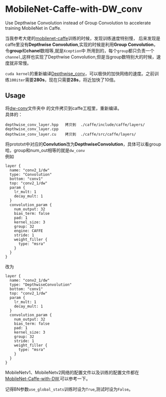 # MobileNet-Caffe-with-DW_conv
Use Depthwise Convolution instead of Group Convolution to accelerate training MobileNet in Caffe.  

当我参考大佬的[mobilenet-caffe](https://github.com/Linchunhui/MobileNet-Caffe-with-DW_conv)训练的时候，发现训练速度特别慢，
后来发现是caffe里没有**Depthwise Convolution**,实现的时候是利用**Group Convolution**，令**group**和**chanel**数相等,就是`Xception`中
所用到的，每个`group`都只负责一个`channel`,这样也实现了Depthwise Convolution,但是当group数特别大的时候，速度就非常慢。  
  
`cuda kernel`的重新编译[Depthwise_conv](https://github.com/yonghenglh6/DepthwiseConvolution)，可以极快的加快网络的速度。之前训练`100iter`需要**280s**，现在只需要**28s**，将近加快了10倍。

## Usage
将[dw-conv](https://github.com/Linchunhui/MobileNet-Caffe-with-DW_conv/tree/master/dw-conv)文件夹中
的文件拷贝到caffe工程里，重新编译。  
具体的：
```
depthwise_conv_layer.hpp   拷贝到  ./caffe/include/caffe/layers/
depthwise_conv_layer.cpp
depthwise_conv_layer.cu    拷贝到  ./caffe/src/caffe/layers/
```

将prototxt中对应的**Convlution**改为**DepthwiseConvolution**，具体可以看group哈，group和num_out相等的就是`dw_conv`  
例如
```
layer {
  name: "conv2_1/dw"
  type: "Convolution"
  bottom: "conv1"
  top: "conv2_1/dw"
  param {
    lr_mult: 1
    decay_mult: 1
  }
  convolution_param {
    num_output: 32
    bias_term: false
    pad: 1
    kernel_size: 3
    group: 32
    engine: CAFFE
    stride: 1
    weight_filler {
      type: "msra"
    }
  }
}
```
改为
```
layer {
  name: "conv2_1/dw"
  type: "DepthwiseConvolution"
  bottom: "conv1"
  top: "conv2_1/dw"
  param {
    lr_mult: 1
    decay_mult: 1
  }
  convolution_param {
    num_output: 32
    bias_term: false
    pad: 1
    kernel_size: 3
	group: 32
    stride: 1
    weight_filler {
      type: "msra"
    }
  }
}
```
MobileNetv1、MobileNetv2网络的配置文件以及训练的配置文件都在[MobileNet-Caffe-with-DW](https://github.com/Linchunhui/MobileNet-Caffe-with-DW_conv/tree/master/MobileNet-Caffe-dw_conv),可以参考一下。

记得BN参数`use_global_stats`训练时设为`True`,测试时设为`False`。









